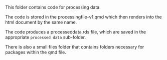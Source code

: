 This folder contains code for processing data.

The code is stored in the processingfile-v1.qmd which then renders into the html document by the same name. 

The code produces a processeddata.rds file, which are saved in the appropriate `processed data` sub-folder.

There is also a small files folder that contains folders necessary for packages within the qmd file. 




